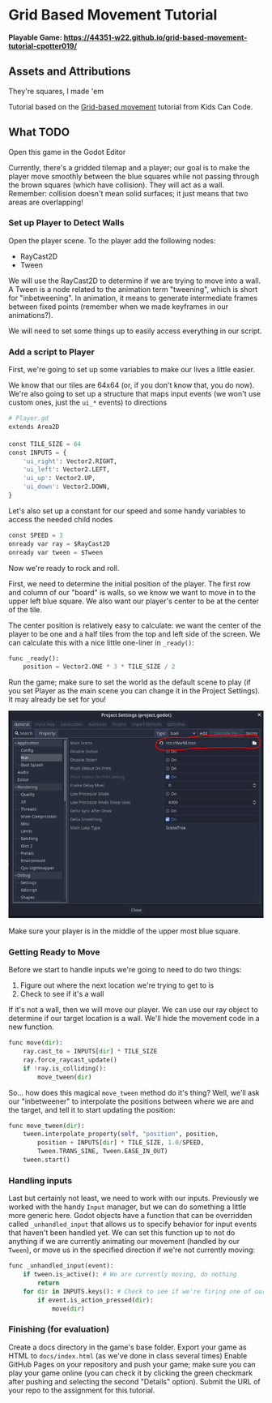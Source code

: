 # Grid Based Movement Tutorial

**Playable Game: https://44351-w22.github.io/grid-based-movement-tutorial-cpotter019/**

## Assets and Attributions

They're squares, I made 'em

Tutorial based on the [Grid-based movement](https://kidscancode.org/godot_recipes/2d/grid_movement/) tutorial from Kids Can Code.

## What TODO

Open this game in the Godot Editor

Currently, there's a gridded tilemap and a player; our goal is to make the player move smoothly between the blue squares while not passing through the brown squares (which have collision).
They will act as a wall. 
Remember: collision doesn't mean solid surfaces; it just means that two areas are overlapping!

### Set up Player to Detect Walls

Open the player scene.
To the player add the following nodes:

* RayCast2D
* Tween

We will use the RayCast2D to determine if we are trying to move into a wall.
A Tween is a node related to the animation term "tweening", which is short for "inbetweening".
In animation, it means to generate intermediate frames between fixed points (remember when we made keyframes in our animations?).

We will need to set some things up to easily access everything in our script.

### Add a script to Player

First, we're going to set up some variables to make our lives a little easier.

We know that our tiles are 64x64 (or, if you don't know that, you do now).
We're also going to set up a structure that maps input events (we won't use custom ones, just the `ui_*` events) to directions

```python
# Player.gd
extends Area2D

const TILE_SIZE = 64
const INPUTS = {
	'ui_right': Vector2.RIGHT,
	'ui_left': Vector2.LEFT,
	'ui_up': Vector2.UP,
	'ui_down': Vector2.DOWN,
}
```

Let's also set up a constant for our speed and some handy variables to access the needed child nodes

```python
const SPEED = 3
onready var ray = $RayCast2D
onready var tween = $Tween
```

Now we're ready to rock and roll.

First, we need to determine the initial position of the player. 
The first row and column of our "board" is walls, so we know we want to move in to the upper left blue square.
We also want our player's center to be at the center of the tile.

The center position is relatively easy to calculate: we want the center of the player to be one and a half tiles from the top and left side of the screen.
We can calculate this with a nice little one-liner in `_ready()`:

```python
func _ready():
	position = Vector2.ONE * 3 * TILE_SIZE / 2
```

Run the game; make sure to set the world as the default scene to play (if you set Player as the main scene you can change it in the Project Settings).
It may already be set for you!

![Project Settings](tutorial_img/project-settings.png)

Make sure your player is in the middle of the upper most blue square.

### Getting Ready to Move

Before we start to handle inputs we're going to need to do two things:

1. Figure out where the next location we're trying to get to is
2. Check to see if it's a wall

If it's not a wall, then we will move our player.
We can use our ray object to determine if our target location is a wall.
We'll hide the movement code in a new function.

```python
func move(dir):
	ray.cast_to = INPUTS[dir] * TILE_SIZE
	ray.force_raycast_update()
	if !ray.is_colliding():
		move_tween(dir)
```

So... how does this magical `move_tween` method do it's thing?
Well, we'll ask our "inbetweener" to interpolate the positions between where we are and the target, and tell it to start updating the position:

```python
func move_tween(dir):
	tween.interpolate_property(self, "position", position,
		position + INPUTS[dir] * TILE_SIZE, 1.0/SPEED,
		Tween.TRANS_SINE, Tween.EASE_IN_OUT)
	tween.start()
```

### Handling inputs

Last but certainly not least, we need to work with our inputs.
Previously we worked with the handy `Input` manager, but we can do something a little more generic here.
Godot objects have a function that can be overridden called `_unhandled_input` that allows us to specify behavior for input events that haven't been handled yet.
We can set this function up to not do anything if we are currently animating our movement (handled by our `Tween`), or move us in the specified direction if we're not currently moving:

```python
func _unhandled_input(event):
	if tween.is_active(): # We are currently moving, do nothing
		return
	for dir in INPUTS.keys(): # Check to see if we're firing one of our inputs
		if event.is_action_pressed(dir):
			move(dir)
```

### Finishing (for evaluation)

Create a docs directory in the game's base folder. 
Export your game as HTML to `docs/index.html` (as we've done in class several times)
Enable GitHub Pages on your repository and push your game; make sure you can play your game online (you can check it by clicking the green checkmark after pushing and selecting the second "Details" option).
Submit the URL of your repo to the assignment for this tutorial.

